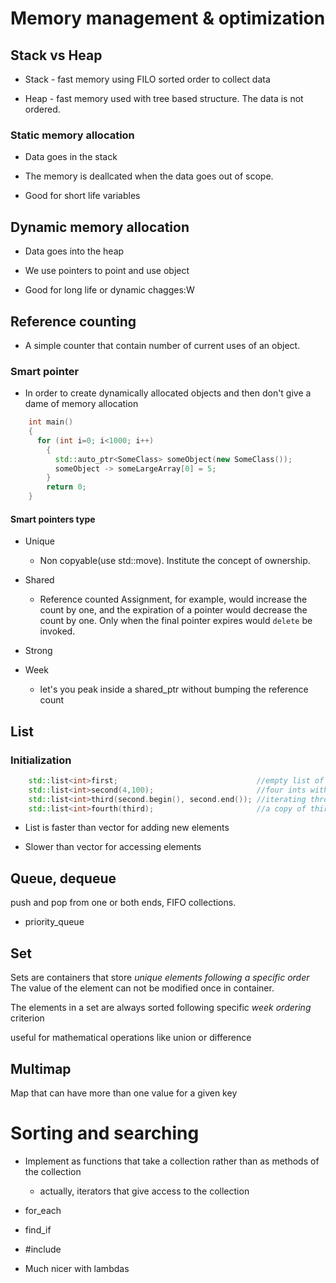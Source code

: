 # Memory management & optimization

## Stack vs Heap

* Stack - fast memory using FILO sorted order to collect data

* Heap - fast memory used with tree based structure. The data is not ordered.

### Static memory allocation

* Data goes in the stack

* The memory is deallcated when the data goes out of scope.

* Good for short life variables

## Dynamic memory allocation

* Data goes into the heap

* We use pointers to point and use object

* Good for long life or dynamic chagges:W

## Reference counting

* A simple counter that contain number of current uses of an object.

### Smart pointer

* In order to create dynamically allocated objects and then don't give
a dame of memory allocation

```cpp
    int main()
    {
      for (int i=0; i<1000; i++)
        {
          std::auto_ptr<SomeClass> someObject(new SomeClass());
          someObject -> someLargeArray[0] = 5;
        }
        return 0;
    }
```

#### Smart pointers type

* Unique
  - Non copyable(use std::move). Institute the concept of ownership.

* Shared
  - Reference counted
      Assignment, for example, would increase the count by one, and the
      expiration of a pointer would decrease the count by one. Only when
      the final pointer expires would `delete` be invoked.

* Strong

* Week
  - let's you peak inside a shared_ptr without bumping the reference count

## List

### Initialization

```cpp
    std::list<int>first;                               //empty list of ints
    std::list<int>second(4,100);                       //four ints with value 100
    std::list<int>third(second.begin(), second.end()); //iterating through second
    std::list<int>fourth(third);                       //a copy of third
```
* List is faster than vector for adding new elements

* Slower than vector for accessing elements

## Queue, dequeue

push and pop from one or both ends, FIFO collections.

* priority_queue

## Set

Sets are containers that store _unique elements following a specific order_
The value of the element can not be modified once in container.

The elements in a set are always sorted following specific _week ordering_ criterion

useful for mathematical operations like union or difference

## Multimap

Map that can have more than one value for a given key

# Sorting and searching

* Implement as functions that take a collection rather than as
methods of the collection

  - actually, iterators that give access to the collection

* for_each

* find_if

* #include <algorithm>

* Much nicer with lambdas


